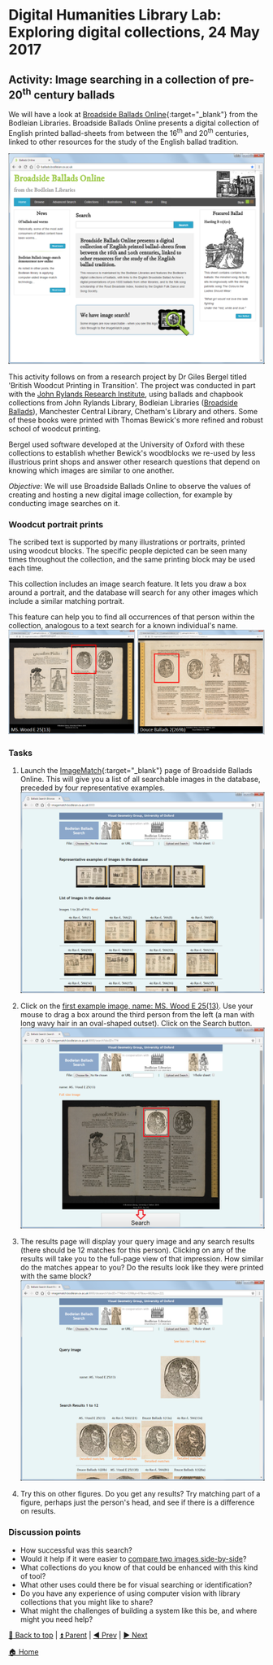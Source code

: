 
# Digital Humanities Library Lab: Exploring digital collections, 24 May 2017

## Activity: Image searching in a collection of pre-20<sup>th</sup> century ballads
We will have a look at [Broadside Ballads Online](http://ballads.bodleian.ox.ac.uk/){:target="_blank"} from the Bodleian Libraries. Broadside Ballads Online presents a digital collection of English printed ballad-sheets from between the 16<sup>th</sup> and 20<sup>th</sup> centuries, linked to other resources for the study of the English ballad tradition. 

![Broadside Ballads Online homepage](img/bal-110.png)

This activity follows on from a research project by Dr Giles Bergel titled 'British Woodcut Printing in Transition'. The project was conducted in part with the [John Rylands Research Institute](http://www.jrri.manchester.ac.uk/), using ballads and chapbook collections from John Rylands Library, Bodleian Libraries ([Broadside Ballads](http://ballads.bodleian.ox.ac.uk/)), Manchester Central Library, Chetham's Library and others. Some of these books were printed with Thomas Bewick's more refined and robust school of woodcut printing. 

Bergel used software developed at the University of Oxford with these collections to establish whether Bewick's woodblocks we re-used by less illustrious print shops and answer other research questions that depend on knowing which images are similar to one another.

_Objective_: We will use Broadside Ballads Online to observe the values of creating and hosting a new digital image collection, for example by conducting image searches on it.


### Woodcut portrait prints
The scribed text is supported by many illustrations or portraits, printed using woodcut blocks. The specific people depicted can be seen many times throughout the collection, and the same printing block may be used each time.

This collection includes an image search feature. It lets you draw a box around a portrait, and the database will search for any other images which include a similar matching portrait.

This feature can help you to find all occurrences of that person within the collection, analogous to a text search for a known individual's name.
![One portrait reoccurring](img/bal-115.png)

### Tasks
1. Launch the [ImageMatch](http://imagematch.bodleian.ox.ac.uk:8000/){:target="_blank"} page of Broadside Ballads Online. This will give you a list of all searchable images in the database, preceded by four representative examples. 
![ImageMatch start page](img/bal-120.png)

2. Click on the [first example image, name: MS. Wood E 25(13)](http://imagematch.bodleian.ox.ac.uk:8000/search?docID=774). Use your mouse to drag a box around the third person from the left (a man with long wavy hair in an oval-shaped outset). Click on the Search button.
![Draw a box and search](img/bal-130.png)

3. The results page will display your query image and any search results (there should be 12 matches for this person). Clicking on any of the results will take you to the full-page view of that impression. How similar do the matches appear to you? Do the results look like they were printed with the same block?
![Search results](img/bal-140.png)

4. Try this on other figures. Do you get any results? Try matching part of a figure, perhaps just the person's head, and see if there is a difference on results.

### Discussion points

- How successful was this search?
- Would it help if it were easier to [compare two images side-by-side](http://imagematch.bodleian.ox.ac.uk:8000/register?docID1=857&docID2=611&xl=382.00&xu=477.00&yl=255.00&yu=389.00)?
- What collections do you know of that could be enhanced with this kind of tool?
- What other uses could there be for visual searching or identification?
- Do you have any experience of using computer vision with library collections that you might like to share?
- What might the challenges of building a system like this be, and where might you need help?


[:arrow_up_small: Back to top](#activity-image-searching-in-a-collection-of-pre-20th-century-ballads) | [:arrow_double_up: Parent](index.html) | [:arrow_backward: Prev](welcome.html) | [:arrow_forward: Next](jstorta.html)

[:house: Home](/) 